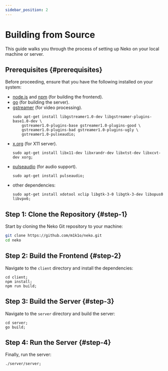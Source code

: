 ```yaml
---
sidebar_position: 2
---
```


# Building from Source

This guide walks you through the process of setting up Neko on your local machine or server.

## Prerequisites {#prerequisites}

Before proceeding, ensure that you have the following installed on your system:

- [node.js](https://nodejs.org/) and [npm](https://www.npmjs.com/) (for building the frontend).
- [go](https://golang.org/) (for building the server).
- [gstreamer](https://gstreamer.freedesktop.org/) (for video processing).
  ```shell
  sudo apt-get install libgstreamer1.0-dev libgstreamer-plugins-base1.0-dev \
      gstreamer1.0-plugins-base gstreamer1.0-plugins-good \
      gstreamer1.0-plugins-bad gstreamer1.0-plugins-ugly \
      gstreamer1.0-pulseaudio;
  ```
- [x.org](https://www.x.org/) (for X11 server).
  ```shell
  sudo apt-get install libx11-dev libxrandr-dev libxtst-dev libxcvt-dev xorg;
  ```
- [pulseaudio](https://www.freedesktop.org/wiki/Software/PulseAudio/) (for audio support).
  ```shell
  sudo apt-get install pulseaudio;
  ```
- other dependencies:
  ```shell
  sudo apt-get install xdotool xclip libgtk-3-0 libgtk-3-dev libopus0 libvpx6;
  ```

## Step 1: Clone the Repository {#step-1}

Start by cloning the Neko Git repository to your machine:

```bash
git clone https://github.com/m1k1o/neko.git
cd neko
```

## Step 2: Build the Frontend {#step-2}

Navigate to the `client` directory and install the dependencies:

```shell
cd client;
npm install;
npm run build;
```

## Step 3: Build the Server {#step-3}

Navigate to the `server` directory and build the server:

```shell
cd server;
go build;
```

## Step 4: Run the Server {#step-4}

Finally, run the server:

```shell
./server/server;
```
